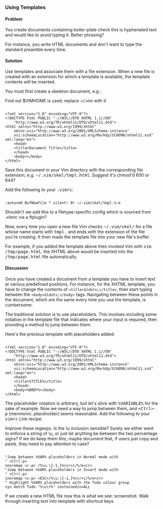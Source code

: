 <h3>Using Templates</h3> 

<h4>Problem</h4>

You create documents containing boiler-plate <span class="todo">check this is
hyphenated</span> text and would like to avoid typing it.  <span
class="todo">Better phrasing?</span>

For instance, you write HTML documents and don't want to type the standard
preamble every time.

<h4>Solution</h4>

Use templates and associate them with a file extension. When a new file is
created with an extension for which a template is available, the template
contents will be inserted.
 
You must first create a skeleton document, e.g.:

<span class="todo">Find out \$VIMHOME is used; replace ~/.vim with it</span>

<pre><code>
&lt;?xml version="1.0" encoding="UTF-8"?&gt;
&lt;!DOCTYPE html PUBLIC "-//W3C//DTD XHTML 1.1//EN"
	"http://www.w3.org/TR/xhtml11/DTD/xhtml11.dtd"&gt;
&lt;html xmlns="http://www.w3.org/1999/xhtml"
	xmlns:xsi="http://www.w3.org/2001/XMLSchema-instance"
	xsi:schemaLocation="http://www.w3.org/MarkUp/SCHEMA/xhtml11.xsd"
xml:lang="en"&gt;
	&lt;head&gt;		 	
	&lt;title&gt;Document Title&lt;/title&gt;
	&lt;/head&gt;
	&lt;body&gt;&lt;/body&gt;
&lt;/html&gt; 	
</code></pre>

Save this document in your Vim directory with the corresponding file
extension, e.g. <tt>~/.vim/skel/tmpl.html</tt>. <span class="todo">Suggest it's
chmod'd 600 or 644?</span>

Add the following to your <tt>.vimrc</tt>:

<pre><code>
:autocmd BufNewFile * silent! 0r ~/.vim/skel/tmpl.%:e
</code></pre>

<span class="todo">Shouldn't we add this to a filetype-specific config which
is sourced from .vimrc via a ftplugin?</span>

Now, every time you open a new file Vim checks <tt>~/.vim/skel/</tt> for a
file whose name starts with <tt>tmpl.</tt> and ends with the extension of the
file you're creating. It then reads the template file into your new file's
buffer.

For example, if you added the template above then invoked Vim with <tt>vim
/tmp/page.html</tt>, the XHTML above would be inserted into the
<tt>/tmp/page.html</tt> file automatically.

<h4>Discussion</h4>

Once you have created a document from a template you have to insert text at
various predefined positions. For instance, for the XHTML template, you have
to change the contents of <code>&lt;title&gt;&ldots;&lt;/title&gt;</code>,
then start typing between the <code>&lt;body&gt;&ldots;&lt;/body&gt;</code>
tags. Navigating between these points in the document, which are the same
every time you use the template, is cumbersome. 

The traditional solution is to use placeholders. This involves including some
notation in the template file that indicates where your input is required,
then providing a method to jump between them. 

Here's the previous template with placeholders added:

<pre><code>
&lt;?xml version="1.0" encoding="UTF-8"?&gt;
&lt;!DOCTYPE html PUBLIC "-//W3C//DTD XHTML 1.1//EN"
	"http://www.w3.org/TR/xhtml11/DTD/xhtml11.dtd"&gt;
&lt;html xmlns="http://www.w3.org/1999/xhtml"
	xmlns:xsi="http://www.w3.org/2001/XMLSchema-instance"
	xsi:schemaLocation="http://www.w3.org/MarkUp/SCHEMA/xhtml11.xsd"
xml:lang="en"&gt;
	&lt;head&gt;		 	
	&lt;title&gt;%TITLE%&lt;/title&gt;
	&lt;/head&gt;
	&lt;body&gt;%BODY%&lt;/body&gt;
&lt;/html&gt; 	
</code></pre>

The placeholder notation is arbitrary, but let's stick with
<tt>%VARIABLE%</tt> for the sake of example. Now we need a way to jump between
them, and <kbd><kbd>&lt;Ctrl&gt;</kbd>-<kbd>p</kbd></kbd> (menmonic:
<i>p</i>laceholder) seems reasonable. Add the following to your <tt>vimrc</tt>
<span class="todo">Link recipe</span>:

<span class="todo">Improve these regexps. Is the \u inclusion sensible?
Surely we either want to enforce a string of \u, or just let anything be
between the two percentage signs? If we do keep them this, maybe document
that, if users just copy and paste, they need to pay attention to case?</span>

<pre><code>
"Jump between %VAR% placeholders in Normal mode with
" &lt;Ctrl-p&gt;
nnoremap &lt;c-p&gt; /%\u.\{-1,}%&lt;cr&gt;c/%/e&lt;cr&gt;
"Jump between %VAR% placeholders in Insert mode with
" &lt;Ctrl-p&gt;
inoremap &lt;c-p&gt; &lt;ESC&gt;/%\u.\{-1,}%&lt;cr&gt;c/%/e&lt;cr&gt;
" Highlight %VAR% placeholders with the Todo colour group
syn match Todo "%\u\+%" containedin=ALL
</code></pre>

If we create a new HTML file now this is what we see: <span
class="todo">screenshot</span>.  <span class="todo">Walk through inserting
text into template with shortcut keys</span>
